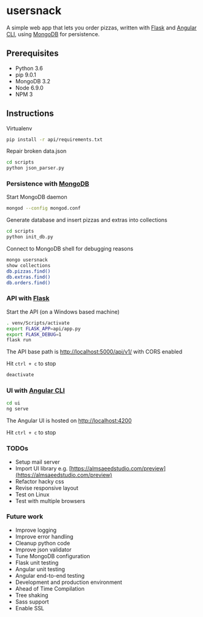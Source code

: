 # usersnack
A simple web app that lets you order pizzas, written with [Flask](http://flask.pocoo.org/) and [Angular CLI](https://github.com/angular/angular-cli), using [MongoDB](https://www.mongodb.com/) for persistence.
## Prerequisites
* Python 3.6
* pip 9.0.1
* MongoDB 3.2
* Node 6.9.0
* NPM 3

## Instructions

Virtualenv
```bash
pip install -r api/requirements.txt
```

Repair broken data.json
```bash
cd scripts
python json_parser.py
```
### Persistence with [MongoDB](https://www.mongodb.com/)
Start MongoDB daemon
```bash
mongod --config mongod.conf
```

Generate database and insert pizzas and extras into collections
```bash
cd scripts
python init_db.py
```

Connect to MongoDB shell for debugging reasons
```bash
mongo usersnack
show collections
db.pizzas.find()
db.extras.find()
db.orders.find()
```

### API with [Flask](http://flask.pocoo.org/)
Start the API (on a Windows based machine)
```bash
. venv/Scripts/activate
export FLASK_APP=api/app.py
export FLASK_DEBUG=1
flask run
```

The API base path is [http://localhost:5000/api/v1/](http://localhost:5000/api/v1/) with CORS enabled

Hit `ctrl + c` to stop
```bash
deactivate
```

### UI with [Angular CLI](https://github.com/angular/angular-cli)
```bash
cd ui
ng serve
```

The Angular UI is hosted on [http://localhost:4200](http://localhost:4200)

Hit `ctrl + c` to stop

### TODOs
* Setup mail server
* Import UI library e.g. [https://almsaeedstudio.com/preview](https://almsaeedstudio.com/preview)
* Refactor hacky css
* Revise responsive layout
* Test on Linux
* Test with multiple browsers

### Future work
* Improve logging
* Improve error handling
* Cleanup python code
* Improve json validator
* Tune MongoDB configuration
* Flask unit testing
* Angular unit testing
* Angular end-to-end testing
* Development and production environment
* Ahead of Time Compilation
* Tree shaking
* Sass support
* Enable SSL
